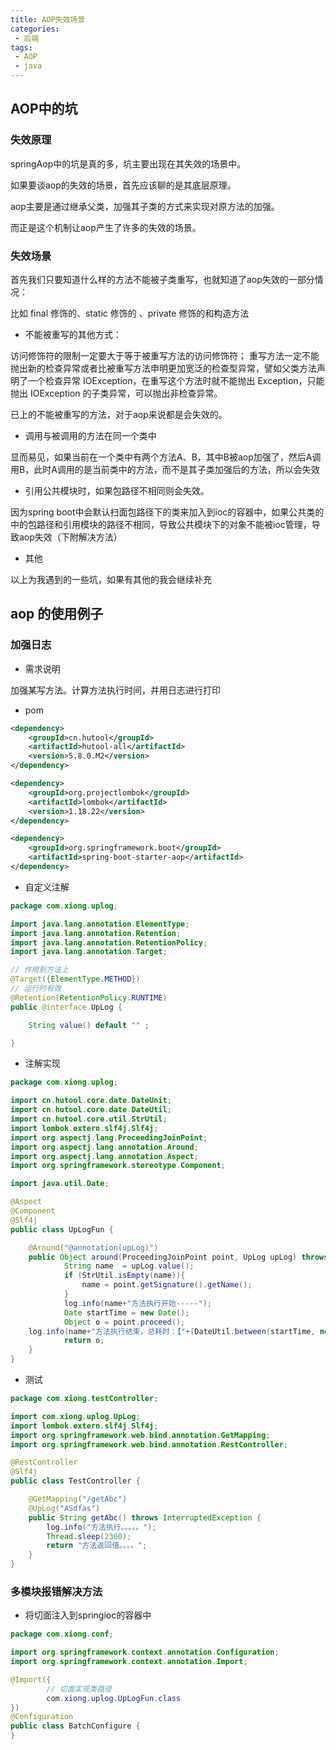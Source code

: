 ```yaml
---
title: AOP失效场景
categories:
 - 后端
tags:
 - AOP
 - java
---
```




## AOP中的坑

### 失效原理

springAop中的坑是真的多，坑主要出现在其失效的场景中。

如果要谈aop的失效的场景，首先应该聊的是其底层原理。

aop主要是通过继承父类，加强其子类的方式来实现对原方法的加强。

而正是这个机制让aop产生了许多的失效的场景。

### 失效场景

首先我们只要知道什么样的方法不能被子类重写，也就知道了aop失效的一部分情况：

比如 final 修饰的、static 修饰的 、private 修饰的和构造方法

- 不能被重写的其他方式：

访问修饰符的限制一定要大于等于被重写方法的访问修饰符；
重写方法一定不能抛出新的检查异常或者比被重写方法申明更加宽泛的检查型异常，譬如父类方法声明了一个检查异常 IOException，在重写这个方法时就不能抛出 Exception，只能抛出 IOException 的子类异常，可以抛出非检查异常。


已上的不能被重写的方法，对于aop来说都是会失效的。

- 调用与被调用的方法在同一个类中

显而易见，如果当前在一个类中有两个方法A、B，其中B被aop加强了，然后A调用B，此时A调用的是当前类中的方法，而不是其子类加强后的方法，所以会失效

- 引用公共模块时，如果包路径不相同则会失效。

因为spring boot中会默认扫面包路径下的类来加入到ioc的容器中，如果公共类的中的包路径和引用模块的路径不相同，导致公共模块下的对象不能被ioc管理，导致aop失效（下附解决方法）

- 其他

以上为我遇到的一些坑，如果有其他的我会继续补充

## aop 的使用例子

### 加强日志

- 需求说明

加强某写方法。计算方法执行时间，并用日志进行打印

- pom

```xml
<dependency>
    <groupId>cn.hutool</groupId>
    <artifactId>hutool-all</artifactId>
    <version>5.8.0.M2</version>
</dependency>

<dependency>
    <groupId>org.projectlombok</groupId>
    <artifactId>lombok</artifactId>
    <version>1.18.22</version>
</dependency>

<dependency>
    <groupId>org.springframework.boot</groupId>
    <artifactId>spring-boot-starter-aop</artifactId>
</dependency>
```

- 自定义注解

```java
package com.xiong.uplog;

import java.lang.annotation.ElementType;
import java.lang.annotation.Retention;
import java.lang.annotation.RetentionPolicy;
import java.lang.annotation.Target;

// 作用到方法上
@Target({ElementType.METHOD})
// 运行时有效
@Retention(RetentionPolicy.RUNTIME)
public @interface UpLog {

    String value() default "" ;

}
```

- 注解实现

```java
package com.xiong.uplog;

import cn.hutool.core.date.DateUnit;
import cn.hutool.core.date.DateUtil;
import cn.hutool.core.util.StrUtil;
import lombok.extern.slf4j.Slf4j;
import org.aspectj.lang.ProceedingJoinPoint;
import org.aspectj.lang.annotation.Around;
import org.aspectj.lang.annotation.Aspect;
import org.springframework.stereotype.Component;

import java.util.Date;

@Aspect
@Component
@Slf4j
public class UpLogFun {

    @Around("@annotation(upLog)")
    public Object around(ProceedingJoinPoint point, UpLog upLog) throws Throwable {
            String name  = upLog.value();
            if (StrUtil.isEmpty(name)){
                name = point.getSignature().getName();
            }
            log.info(name+"方法执行开始-----");
            Date startTime = new Date();
            Object o = point.proceed();
    log.info(name+"方法执行结束，总耗时：【"+(DateUtil.between(startTime, new Date(), DateUnit.SECOND))+"】秒-----");
            return o;
    }
}
```

- 测试

```java
package com.xiong.testController;

import com.xiong.uplog.UpLog;
import lombok.extern.slf4j.Slf4j;
import org.springframework.web.bind.annotation.GetMapping;
import org.springframework.web.bind.annotation.RestController;

@RestController
@Slf4j
public class TestController {

    @GetMapping("/getAbc")
    @UpLog("ASdfas")
    public String getAbc() throws InterruptedException {
        log.info("方法执行。。。。。");
        Thread.sleep(2360);
        return "方法返回值。。。。";
    }
}
```

### 多模块报错解决方法

- 将切面注入到springioc的容器中

```java
package com.xiong.conf;

import org.springframework.context.annotation.Configuration;
import org.springframework.context.annotation.Import;

@Import({
    	// 切面实现类路径
        com.xiong.uplog.UpLogFun.class
})
@Configuration
public class BatchConfigure {
}

```
